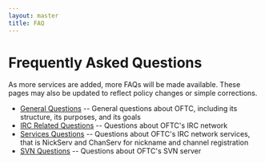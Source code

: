 ```yaml
---
layout: master
title: FAQ
---
```

# Frequently Asked Questions #

As more services are added, more FAQs will be made available. These pages may
also be updated to reflect policy changes or simple corrections.

 * [General Questions](/FAQ/General_Questions) -- General questions about OFTC,
including its structure, its purposes, and its goals
 * [IRC Related Questions](/FAQ/IRC_Related_Questions) -- Questions about
OFTC's IRC network
 * [Services Questions](/FAQ/Services) -- Questions about OFTC's IRC network
services, that is NickServ and ChanServ for nickname and channel registration
 * [SVN Questions](/CodingProjects) -- Questions about OFTC's SVN server

